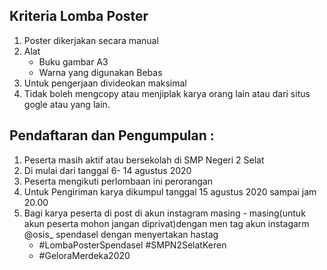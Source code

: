 ## Kriteria Lomba Poster
1. Poster dikerjakan secara manual
2. Alat
    - Buku gambar A3
    - Warna yang digunakan Bebas
3. Untuk pengerjaan divideokan maksimal
4. Tidak boleh mengcopy atau menjiplak karya orang lain atau dari situs gogle atau yang lain.

## Pendaftaran dan Pengumpulan :
1. Peserta masih aktif atau bersekolah di SMP Negeri 2 Selat
2. Di mulai dari tanggal 6- 14 agustus 2020
3. Peserta mengikuti perlombaan ini perorangan
4. Untuk Pengiriman karya dikumpul tanggal 15 agustus 2020 sampai jam 20.00
5. Bagi karya peserta di post di akun instagram masing - masing(untuk akun peserta mohon jangan diprivat)dengan men tag akun instagarm @osis_ spendasel dengan menyertakan hastag
    - #LombaPosterSpendasel #SMPN2SelatKeren
    - #GeloraMerdeka2020
